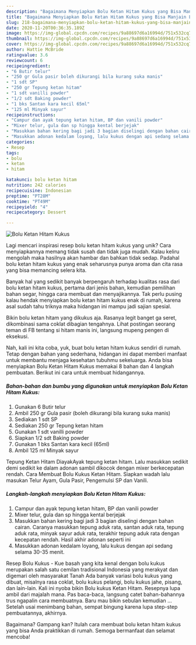 ```yaml
---
description: "Bagaimana Menyiapkan Bolu Ketan Hitam Kukus yang Bisa Manjain Lidah"
title: "Bagaimana Menyiapkan Bolu Ketan Hitam Kukus yang Bisa Manjain Lidah"
slug: 218-bagaimana-menyiapkan-bolu-ketan-hitam-kukus-yang-bisa-manjain-lidah
date: 2020-11-20T00:36:35.189Z
image: https://img-global.cpcdn.com/recipes/9a88697d6a16994d/751x532cq70/bolu-ketan-hitam-kukus-foto-resep-utama.jpg
thumbnail: https://img-global.cpcdn.com/recipes/9a88697d6a16994d/751x532cq70/bolu-ketan-hitam-kukus-foto-resep-utama.jpg
cover: https://img-global.cpcdn.com/recipes/9a88697d6a16994d/751x532cq70/bolu-ketan-hitam-kukus-foto-resep-utama.jpg
author: Hattie McBride
ratingvalue: 3.6
reviewcount: 6
recipeingredient:
- "6 Butir telur"
- "250 gr Gula pasir boleh dikurangi bila kurang suka manis"
- "1 sdt SP"
- "250 gr Tepung ketan hitam"
- "1 sdt vanilli powder"
- "1/2 sdt Baking powder"
- "1 bks Santan kara kecil 65ml"
- "125 ml Minyak sayur"
recipeinstructions:
- "Campur dan ayak tepung ketan hitam, BP dan vanili powder"
- "Mixer telur, gula dan sp hingga kental berjejak"
- "Masukkan bahan kering bagi jadi 3 bagian diselingi dengan bahan cairan. Caranya masukkan tepung aduk rata, santan aduk rata, tepung aduk rata, minyak sayur aduk rata, terakhir tepung aduk rata dengan kecepatan rendah. Hasil akhir adonan seperti ini"
- "Masukkan adonan kedalam loyang, lalu kukus dengan api sedang selama 30-35 menit."
categories:
- Resep
tags:
- bolu
- ketan
- hitam

katakunci: bolu ketan hitam 
nutrition: 242 calories
recipecuisine: Indonesian
preptime: "PT28M"
cooktime: "PT49M"
recipeyield: "4"
recipecategory: Dessert

---
```



![Bolu Ketan Hitam Kukus](https://img-global.cpcdn.com/recipes/9a88697d6a16994d/751x532cq70/bolu-ketan-hitam-kukus-foto-resep-utama.jpg)

Lagi mencari inspirasi resep bolu ketan hitam kukus yang unik? Cara menyiapkannya memang tidak susah dan tidak juga mudah. Kalau keliru mengolah maka hasilnya akan hambar dan bahkan tidak sedap. Padahal bolu ketan hitam kukus yang enak seharusnya punya aroma dan cita rasa yang bisa memancing selera kita.

Banyak hal yang sedikit banyak berpengaruh terhadap kualitas rasa dari bolu ketan hitam kukus, pertama dari jenis bahan, kemudian pemilihan bahan segar, hingga cara membuat dan menyajikannya. Tak perlu pusing kalau hendak menyiapkan bolu ketan hitam kukus enak di rumah, karena asal sudah tahu triknya maka hidangan ini mampu jadi sajian spesial.

Bikin bolu ketan hitam yang dikukus aja. Rasanya legit banget ga seret, dikombinasi sama coklat dibagian tengahnya. Lihat postingan seorang teman di FB tentang si hitam manis ini, langsung mupeng pengen di eksekusi.


Nah, kali ini kita coba, yuk, buat bolu ketan hitam kukus sendiri di rumah. Tetap dengan bahan yang sederhana, hidangan ini dapat memberi manfaat untuk membantu menjaga kesehatan tubuhmu sekeluarga. Anda bisa menyiapkan Bolu Ketan Hitam Kukus memakai 8 bahan dan 4 langkah pembuatan. Berikut ini cara untuk membuat hidangannya.

<!--inarticleads1-->

##### Bahan-bahan dan bumbu yang digunakan untuk menyiapkan Bolu Ketan Hitam Kukus:

1. Gunakan 6 Butir telur
1. Ambil 250 gr Gula pasir (boleh dikurangi bila kurang suka manis)
1. Sediakan 1 sdt SP
1. Sediakan 250 gr Tepung ketan hitam
1. Gunakan 1 sdt vanilli powder
1. Siapkan 1/2 sdt Baking powder
1. Gunakan 1 bks Santan kara kecil (65ml)
1. Ambil 125 ml Minyak sayur


Tepung Ketan Hitam DiayakAyak tepung ketan hitam. Lalu masukkan sedikit demi sedikit ke dalam adonan sambil dikocok dengan mixer berkecepatan rendah. Cara Membuat Bolu Kukus Ketan Hitam. Siapkan wadah lalu masukan Telur Ayam, Gula Pasir, Pengemulsi SP dan Vanili. 

<!--inarticleads2-->

##### Langkah-langkah menyiapkan Bolu Ketan Hitam Kukus:

1. Campur dan ayak tepung ketan hitam, BP dan vanili powder
1. Mixer telur, gula dan sp hingga kental berjejak
1. Masukkan bahan kering bagi jadi 3 bagian diselingi dengan bahan cairan. Caranya masukkan tepung aduk rata, santan aduk rata, tepung aduk rata, minyak sayur aduk rata, terakhir tepung aduk rata dengan kecepatan rendah. Hasil akhir adonan seperti ini
1. Masukkan adonan kedalam loyang, lalu kukus dengan api sedang selama 30-35 menit.


Resep Bolu Kukus - Kue basah yang kita kenal dengan bolu kukus merupakan salah satu cemilan tradisional Indonesia yang merakyat dan digemari oleh masyarakat Tanah Ada banyak variasi bolu kukus yang dibuat, misalnya rasa coklat, bolu kukus pelangi, bolu kukus jahe, pisang, dan lain-lain. Kali ini nyoba bikin Bolu kukus Ketan Hitam. Resepnya lupa ambil dari majalah mana. Pas baca-baca, langsung catet bahan-bahannya trus ngapalin cara membuatnya. Baru mau bikin sebulan kemudian … Setelah usai menimbang bahan, sempat bingung karena lupa step-step pembuatannya, akhirnya. 

Bagaimana? Gampang kan? Itulah cara membuat bolu ketan hitam kukus yang bisa Anda praktikkan di rumah. Semoga bermanfaat dan selamat mencoba!

